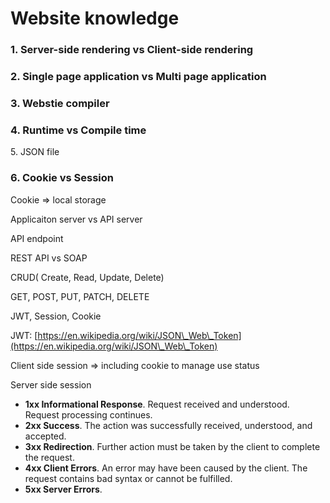 # Website knowledge

### 1. Server-side rendering vs Client-side rendering



### 2. Single page application vs Multi page application



### 3. Webstie compiler



### 4. Runtime vs Compile time



5\. JSON file



### 6. Cookie vs Session

Cookie => local storage



Applicaiton server vs API server



API endpoint



REST API vs SOAP



CRUD( Create, Read, Update, Delete)



GET, POST, PUT, PATCH, DELETE



JWT, Session, Cookie

JWT: [https://en.wikipedia.org/wiki/JSON\_Web\_Token](https://en.wikipedia.org/wiki/JSON\_Web\_Token)

Client side session => including cookie to manage use status

Server side session





* **1xx Informational Response**. Request received and understood. Request processing continues.
* **2xx Success**. The action was successfully received, understood, and accepted.
* **3xx Redirection**. Further action must be taken by the client to complete the request.
* **4xx Client Errors**. An error may have been caused by the client. The request contains bad syntax or cannot be fulfilled.
* **5xx Server Errors**.

